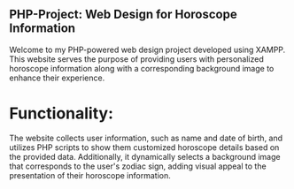 ## PHP-Project: Web Design for Horoscope Information
Welcome to my PHP-powered web design project developed using XAMPP. This website serves the purpose of providing users with personalized horoscope information along with a corresponding background image to enhance their experience.

# Functionality:
The website collects user information, such as name and date of birth, and utilizes PHP scripts to show them customized horoscope details based on the provided data. Additionally, it dynamically selects a background image that corresponds to the user's zodiac sign, adding visual appeal to the presentation of their horoscope information.
